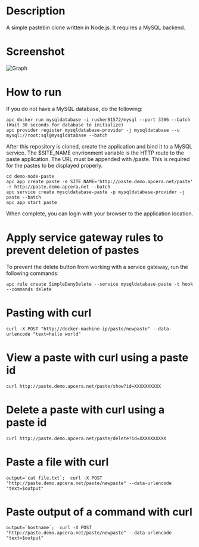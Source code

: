 # Description 
A simple pastebin clone written in Node.js. It requires a MySQL backend. 

# Screenshot

![Graph](http://i.imgur.com/qryh6TZ.png)

# How to run 

If you do not have a MySQL database, do the following:
```
apc docker run mysqldatabase -i rusher81572/mysql --port 3306 --batch
(Wait 30 seconds for database to initialize)
apc provider register mysqldatabase-provider -j mysqldatabase --u mysql://root:sql@mysqldatabase --batch
```
After this repository is cloned, create the application and bind it to a MySQL service. 
The $SITE_NAME envrionment variable is the HTTP route to the paste application.  The URL must be appended with /paste.
This is required for the pastes to be displayed properly.
```
cd demo-node-paste
apc app create paste -e SITE_NAME='http://paste.demo.apcera.net/paste' -r http://paste.demo.apcera.net --batch
apc service create mysqldatabase-paste -p mysqldatabase-provider -j paste --batch
apc app start paste
```
When complete, you can login with your browser to the application location.

# Apply service gateway rules to prevent deletion of pastes

To prevent the delete button from working with a service gateway, run the following commands:

```
apc rule create SimpleDenyDelete --service mysqldatabase-paste -t hook --commands delete
```

# Pasting with curl 
```
curl -X POST "http://docker-machine-ip/paste/newpaste" --data-urlencode "text=hello world"
```

# View a paste with curl using a paste id
```
curl http://paste.demo.apcera.net/paste/show?id=XXXXXXXXXX
```
# Delete a paste with curl using a paste id
```
curl http://paste.demo.apcera.net/paste/delete?id=XXXXXXXXXX
```

# Paste a file with curl 
```
output=`cat file.txt`;  curl -X POST "http://paste.demo.apcera.net/paste/newpaste" --data-urlencode "text=$output"
```

# Paste output of a command with curl 
```
output=`hostname`;  curl -X POST "http://paste.demo.apcera.net/paste/newpaste" --data-urlencode "text=$output"
```


